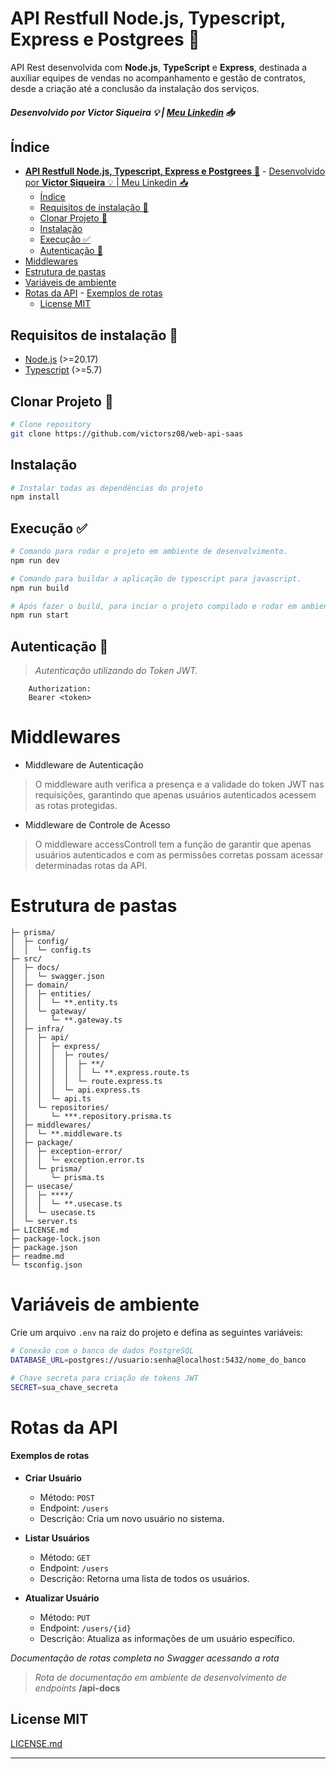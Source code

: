 # **API Restfull Node.js, Typescript, Express e Postgrees** 🚀

API Rest desenvolvida com **Node.js**, **TypeScript** e **Express**, destinada a auxiliar equipes de vendas no acompanhamento e gestão de contratos, desde a criação até a conclusão da instalação dos serviços.


##### Desenvolvido por **Victor Siqueira** 💡 | [Meu Linkedin](https://www.linkedin.com/in/victorsiqueiradeveloper) 📥


## Índice

- [**API Restfull Node.js, Typescript, Express e Postgrees** 🚀](#api-restfull-nodejs-typescript-express-e-postgrees-)
        - [Desenvolvido por **Victor Siqueira** 💡 | Meu Linkedin 📥](#desenvolvido-por-victor-siqueira---meu-linkedin-)
  - [Índice](#índice)
  - [Requisitos de instalação 📄](#requisitos-de-instalação-)
  - [Clonar Projeto 📑](#clonar-projeto-)
  - [Instalação](#instalação)
  - [Execução ✅](#execução-)
  - [Autenticação 🔐](#autenticação-)
- [Middlewares](#middlewares)
- [Estrutura de pastas](#estrutura-de-pastas)
- [Variáveis de ambiente](#variáveis-de-ambiente)
- [Rotas da API](#rotas-da-api)
      - [Exemplos de rotas](#exemplos-de-rotas)
  - [License MIT](#license-mit)
  

## Requisitos de instalação 📄
- [Node.js](https://nodejs.org/pt) (>=20.17)
- [Typescript](https://www.typescriptlang.org/download/) (>=5.7) 

## Clonar Projeto 📑
```sh
# Clone repository
git clone https://github.com/victorsz08/web-api-saas
```

## Instalação
```sh
# Instalar todas as dependências do projeto
npm install 
```

## Execução ✅

```sh
# Comando para rodar o projeto em ambiente de desenvolvimento.
npm run dev

# Comando para buildar a aplicação de typescript para javascript.
npm run build

# Após fazer o build, para inciar o projeto compilado e rodar em ambiente de pridução.
npm run start
```

## Autenticação 🔐
>*Autenticação utilizando do Token JWT.*


```
    Authorization:
    Bearer <token>
```
# Middlewares

- Middleware de Autenticação
>O middleware auth verifica a presença e a validade do token JWT nas requisições, garantindo que apenas usuários autenticados acessem as rotas protegidas.

- Middleware de Controle de Acesso
>O middleware accessControll tem a função de garantir que apenas usuários autenticados e com as permissões corretas possam acessar determinadas rotas da API.

# Estrutura de pastas

```
├─ prisma/
│  ├─ config/
│  │  └─ config.ts
├─ src/
│  ├─ docs/
│  │  └─ swagger.json
│  ├─ domain/
│  │  ├─ entities/
│  │  │  └─ **.entity.ts
│  │  └─ gateway/
│  │     └─ **.gateway.ts
│  ├─ infra/
│  │  ├─ api/
│  │  │  ├─ express/
│  │  │  │  ├─ routes/
│  │  │  │  │  ├─ **/
│  │  │  │  │  │  └─ **.express.route.ts
│  │  │  │  │  └─ route.express.ts
│  │  │  │  └─ api.express.ts
│  │  │  └─ api.ts
│  │  └─ repositories/
│  │     └─ ***.repository.prisma.ts
│  ├─ middlewares/
│  │  └─ **.middleware.ts
│  ├─ package/
│  │  ├─ exception-error/
│  │  │  └─ exception.error.ts
│  │  └─ prisma/
│  │     └─ prisma.ts
│  ├─ usecase/
│  │  ├─ ****/
│  │  │  └─ **.usecase.ts
│  │  └─ usecase.ts
│  └─ server.ts
├─ LICENSE.md
├─ package-lock.json
├─ package.json
├─ readme.md
└─ tsconfig.json

```
# Variáveis de ambiente

Crie um arquivo `.env` na raiz do projeto e defina as seguintes variáveis:

```sh
# Conexão com o banco de dados PostgreSQL
DATABASE_URL=postgres://usuario:senha@localhost:5432/nome_do_banco

# Chave secreta para criação de tokens JWT
SECRET=sua_chave_secreta
```


# Rotas da API

#### Exemplos de rotas

- **Criar Usuário**
  - Método: `POST`
  - Endpoint: `/users`
  - Descrição: Cria um novo usuário no sistema.

- **Listar Usuários**
  - Método: `GET`
  - Endpoint: `/users`
  - Descrição: Retorna uma lista de todos os usuários.

- **Atualizar Usuário**
  - Método: `PUT`
  - Endpoint: `/users/{id}`
  - Descrição: Atualiza as informações de um usuário específico.


*Documentação de rotas completa no Swagger acessando a rota*


> *Rota de documentação em ambiente de desenvolvimento de endpoints* **/api-docs**


## License MIT

[LICENSE.md](./LICENSE.md)

-----------------